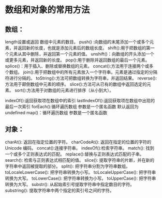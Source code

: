 # 数组和对象的常用方法

## 数组：


 length设置或返回 数组中元素的数目。
 push() :向数组的末尾添加一个或多个元素，并返回新的长度，也就是添加元素后的数组长度。
 shift():用于把数组的第一个元素从其中删除，并返回第一个元素的值。
 unshift()：向数组的开头添加一个或更多元素，并返回新的长度。
 pop():用于删除并返回数组的最后一个元素。
 splice()：用于插入、删除或替换数组的元素。
 concat():方法用于连接两个或多个数组。
 join():用于把数组中的所有元素放入一个字符串。元素是通过指定的分隔符进行分隔的。
 toString():方法可把数组转换为字符串，并返回结果。
 reverse():方法用于颠倒数组中元素的顺序。
 slice():方法可从已有的数组中返回选定的元素。
 sort():方法用于对数组的元素进行排序（从小到大）。

 indexOf():返回获取项在数组中的索引
 lastIndexOf():返回获取项在数组中出现的最后一次索引
 forEach():循环遍历数组 参数是一个匿名函数 默认返回为undefined
 map()：循环遍历数组 参数是一个匿名函数

## 对象：

charAt(): 返回在指定位置的字符。
charCodeAt(): 返回在指定的位置的字符的 Unicode 编码。
concat():连接字符串。
indexOf():检索字符串。
match(): 找到一个或多个正则表达式的匹配。
replace():替换与正则表达式匹配的子串。
search(): 检索与正则表达式相匹配的值。
slice(): 提取字符串的片断，并在新的字符串中返回被提取的部分。
split(): 把字符串分割为字符串数组。
toLocaleLowerCase(): 把字符串转换为小写。
toLocaleUpperCase(): 把字符串转换为大写。
toLowerCase(): 把字符串转换为小写。
toUpperCase(): 把字符串转换为大写。
substr(): 从起始索引号提取字符串中指定数目的字符。
substring(): 提取字符串中两个指定的索引号之间的字符。